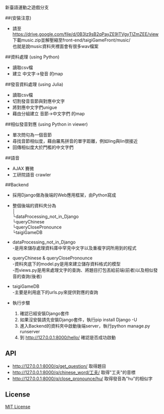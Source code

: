 新臺語運動之遊戲分支

##(安裝注意)
* 請至 https://drive.google.com/file/d/0B3lz9sB2qPayZE9ITVgyTlZmZEE/view<br/> 下載music.zip並解壓縮至front-end/taigiGameFront/music/<br/>也就是說music資料夾裡面會有很多wav檔案

##資料處理 (using Python)

* 讀取csv檔
* 建立 中文字->發音 的map

##發音資料處理 (using Julia)

* 讀取csv檔
* 切割發音音節與對應中文字
* 將對應中文字們unigue
* 藉由分組建立 音節->中文字們 的map

##相似發音對應 (using Python in viewer)

* 單次問句為一個音節
* 尋找音節相似度，藉由羅馬拼音的單字距離，例如ling與lin很接近
* 回傳相似度大於門檻的中文字們

##語音

* AJAX 賽微
* 工研院語音 crawler

##Backend

* 採用Django做為後端的Web應用框架，由Python寫成
* 整個後端的資料夾分為<br/>
  │<br/>
  └dataProcessing_not_in_Django<br/>
  └queryChinese<br/>
  └queryClosePronounce<br/>
  └taigiGameDB<br/>

* dataProcessing_not_in_Django<br/>
  -是用來儲存處理資料庫中罕見中文字以及重複字詞所用到的程式
* queryChinese & queryClosePronounce<br/>
  -資料夾底下的model.py是用來建立儲存資料格式的模型<br/>
  -而views.py是用來處理文字的查詢、將題目打包丟給前端(前者)以及相似發音的查詢(後者)
* taigiGameDB<br/>
  -主要是利用底下的urls.py來提供對應的查詢

* 執行步驟
  1. 確認已經安裝Django套件
  2. 如果沒安裝請先安裝Django套件，執行pip install Django -U
  3. 進入Backend的資料夾中啟動後端server，執行python manage.py runserver
  4. 到 http://127.0.0.1:8000/hello/ 確認是否成功啟動
  

## API
  * http://127.0.0.1:8000/q/get_question/                 取得題目
  * http://127.0.0.1:8000/q/chinese_word/工夫/            取得"工夫"的音標
  * http://127.0.0.1:8000/q/close_pronounce/hu/           取得發音為"hu"的相似字

## License

[MIT License](http://g0v.mit-license.org/)
  
